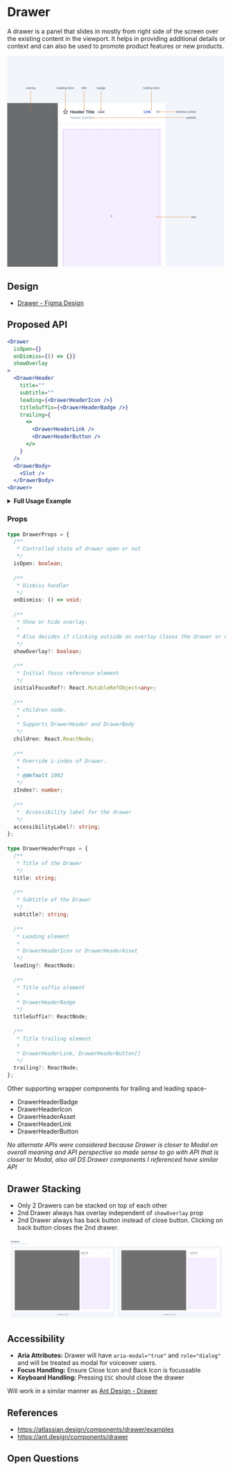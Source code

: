 # Drawer

A drawer is a panel that slides in mostly from right side of the screen over the existing content in the viewport. It helps in providing additional details or context and can also be used to promote product features or new products.

<img width="500px" src="./2024-02-07-20-04-07.png" alt="Drawer Figma Skeleton">

## Design

- [Drawer - Figma Design](https://www.figma.com/file/jubmQL9Z8V7881ayUD95ps/Blade-DSL?node-id=78667%3A66663&mode=dev)

## Proposed API

```jsx
<Drawer
  isOpen={}
  onDismiss={() => {}}
  showOverlay
>
  <DrawerHeader
    title=""
    subtitle=""
    leading={<DrawerHeaderIcon />}
    titleSuffix={<DrawerHeaderBadge />}
    trailing={
      <>
        <DrawerHeaderLink />
        <DrawerHeaderButton />
      </>
    }
  />
  <DrawerBody>
    <Slot />
  </DrawerBody>
<Drawer>
```

<details>
<summary><b>Full Usage Example</b></summary>

```jsx
const MyCuteDrawer = () => {
  const [showDrawer, setShowDrawer] = React.useState(false);
  return (
    <Box>
      <Button onClick={() => setShowDrawer(true)}>Open Drawer</Button>
      <Drawer
        isOpen={showDrawer}
        onDismiss={() => {
          setShowDrawer(false);
        }}
      >
        <DrawerHeader
          title="Announcements"
        />
        <DrawerBody>
          <FTXAnnouncement />
          <RazorpayOnePromotions />
          <CatPictures />
        </DrawerBody>
      <Drawer>
    </Box>
  )
}

```

</details>

### Props

```ts
type DrawerProps = {
  /**
   * Controlled state of drawer open or not
   */
  isOpen: boolean;

  /**
   * Dismiss handler
   */
  onDismiss: () => void;

  /**
   * Show or hide overlay.
   *
   * Also decides if clicking outside on overlay closes the drawer or not
   */
  showOverlay?: boolean;

  /**
   * Initial focus reference element
   */
  initialFocusRef?: React.MutableRefObject<any>;

  /**
   * children node.
   *
   * Supports DrawerHeader and DrawerBody
   */
  children: React.ReactNode;

  /**
   * Override z-index of Drawer.
   *
   * @default 1002
   */
  zIndex?: number;

  /**
   *  Accessibility label for the drawer
   */
  accessibilityLabel?: string;
};

type DrawerHeaderProps = {
  /**
   * Title of the Drawer
   */
  title: string;

  /**
   * Subtitle of the Drawer
   */
  subtitle?: string;

  /**
   * Leading element
   *
   * DrawerHeaderIcon or DrawerHeaderAsset
   */
  leading?: ReactNode;

  /**
   * Title suffix element
   *
   * DrawerHeaderBadge
   */
  titleSuffix?: ReactNode;

  /**
   * Title trailing element
   *
   * DrawerHeaderLink, DrawerHeaderButton[]
   */
  trailing?: ReactNode;
};
```

Other supporting wrapper components for trailing and leading space-

- DrawerHeaderBadge
- DrawerHeaderIcon
- DrawerHeaderAsset
- DrawerHeaderLink
- DrawerHeaderButton

_No alternate APIs were considered because Drawer is closer to Modal on overall meaning and API perspective so made sense to go with API that is closer to Modal, also all DS Drawer components I referenced have similar API_

## Drawer Stacking

- Only 2 Drawers can be stacked on top of each other
- 2nd Drawer always has overlay independent of `showOverlay` prop
- 2nd Drawer always has back button instead of close button. Clicking on back button closes the 2nd drawer.

<img width="500px" src="./2024-02-12-11-01-32.png" />

## Accessibility

- **Aria Attributes:** Drawer will have `aria-modal="true"` and `role="dialog"` and will be treated as modal for voiceover users.
- **Focus Handling:** Ensure Close Icon and Back Icon is focussable
- **Keyboard Handling:** Pressing `ESC` should close the drawer

Will work in a similar manner as [Ant Design - Drawer](https://ant.design/components/drawer)

## References

- https://atlassian.design/components/drawer/examples
- https://ant.design/components/drawer

## Open Questions
